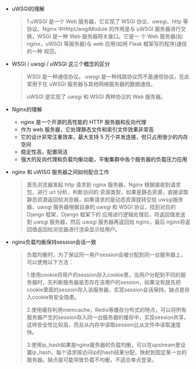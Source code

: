 - uWSGI的理解

  >1.uWSGI 是一个 Web 服务器，它实现了 WSGI 协议、uwsgi、http 等协议。Nginx 中HttpUwsgiModule 的作用是与 uWSGI 服务器进行交换。WSGI 是一种 Web 服务器网关接口。它是一 个 Web 服务器(如 nginx，uWSGI 等服务器)与 web 应用(如用 Flask 框架写的程序)通信的一种 规范。

- WSGI / uwsgi / uWSGI 这三个概念的区分

  >WSGI 是一种通信协议。
  >uwsgi 是一种线路协议而不是通信协议，在此常用于在 uWSGI 服务器与其他网络服务器的数据通信。
  >
  >uWSGI 是实现了 uwsgi 和 WSGI 两种协议的 Web 服务器。

- Nginx的理解
  - nginx 是一个开源的高性能的 HTTP 服务器和反向代理
  - 作为 web 服务器，它处理静态文件和索引文件效果非常高
  - 它的设计非常注重效率，最大支持 5 万个并发连接，但只占用很少的内存空间
  - 稳定性高，配置简洁
  - 强大的反向代理和负载均衡功能，平衡集群中各个服务器的负载压力应用

- nginx 和 uWISG 服务器之间如何配合工作

  >首先浏览器发起 http 请求到 nginx 服务器，Nginx 根据接收到请求包，进行 url 分析，判断访问的 资源类型，如果是静态资源，直接读取静态资源返回给浏览器，如果请求的是动态资源就转交给 uwsgi服务器，uwsgi 服务器根据自身的 uwsgi 和 WSGI 协议，找到对应的 Django 框架，Django 框架下的 应用进行逻辑处理后，将返回值发送到 uwsgi 服务器，然后 uwsgi 服务器再返回给 nginx，最后 nginx将返回值返回给浏览器进行渲染显示给用户。
  >
  >

- nginx负载均衡保持session会话一致

  >负载均衡时，为了保证同一用户session会被分配到同一台服务器上，可以使用以下方法：
  >
  >1.使用cookie将用户的session存入cookie里，当用户分配到不同的服务器时，先判断服务器是否存在该用户的session，如果没有就先把cookie里面的sessoin存入该服务器，实现session会话保持。缺点是存入cookie有安全隐患。
  >
  >2.使用缓存利用memcache，Redis等缓存分布式的特点，可以将所有服务器产生的session存入同一台服务器的缓存中，实现session共享。这样安全性比较高，而且从内存中读取session比从文件中读取速度快。
  >
  >3.使用ip_hash如果是nginx服务器的负载均衡，可以在upstream里设置ip_hash，每个请求按访问ip的hash结果分配，映射到固定某一台的服务器。缺点是可能导致负载不均衡，不适合单点登录。